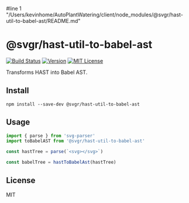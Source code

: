#line 1 "/Users/kevinhome/AutoPlantWatering/client/node_modules/@svgr/hast-util-to-babel-ast/README.md"
# @svgr/hast-util-to-babel-ast

[![Build Status](https://img.shields.io/travis/smooth-code/svgr.svg)](https://travis-ci.org/smooth-code/svgr)
[![Version](https://img.shields.io/npm/v/@svgr/hast-util-to-babel-ast.svg)](https://www.npmjs.com/package/@svgr/hast-util-to-babel-ast)
[![MIT License](https://img.shields.io/npm/l/@svgr/hast-util-to-babel-ast.svg)](https://github.com/smooth-code/svgr/blob/master/LICENSE)

Transforms HAST into Babel AST.

## Install

```
npm install --save-dev @svgr/hast-util-to-babel-ast
```

## Usage

```js
import { parse } from 'svg-parser'
import toBabelAST from '@svgr/hast-util-to-babel-ast'

const hastTree = parse(`<svg></svg>`)

const babelTree = hastToBabelAst(hastTree)
```

## License

MIT
